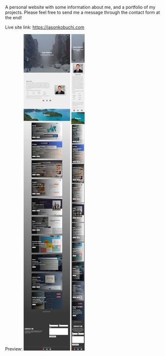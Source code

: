 A personal website with some information about me, and a portfolio of my projects.
Please feel free to send me a message through the contact form at the end!

Live site link: https://jasonkobuchi.com

Preview:
![Desktop preview](https://github.com/kabocha23/Portfolio-website/blob/main/src/Static/img/portfolio-preview-dt.jpeg)
![Mobile preview](https://github.com/kabocha23/Portfolio-website/blob/main/src/Static/img/portfolio-preview-mb.jpeg)
